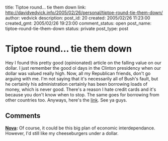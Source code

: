 title: Tiptoe round... tie them down
link: http://davidvedvick.info/2005/02/26/personal/tiptoe-round-tie-them-down/
author: vedvick
description: 
post_id: 20
created: 2005/02/26 11:23:00
created_gmt: 2005/02/26 19:23:00
comment_status: open
post_name: tiptoe-round-tie-them-down
status: private
post_type: post

# Tiptoe round... tie them down

Hey I found this pretty good (opinionated) article on the falling value on our dollar. I just remember the good ol days in the Clinton presidency when our dollar was valued really high. Now, all my Republican friends, don't go arguing with me. I'm not saying that it's necessarily all of Bush's fault, but he certainly his administration certainly has been borrowing loads of money, which is never good. There's a reason I hate credit cards and it's because you don't know when to stop. The same goes for borrowing from other countries too. Anyways, here's the [link](http://service.spiegel.de/cache/international/0,1518,343449,00.html). See ya guys.

## Comments

**[Nova](#11 "2005-03-04 11:24:00"):** Of course, it could be this big plan of economic interdependance. However, I'd still like my cheeseburgers under a dollar.

